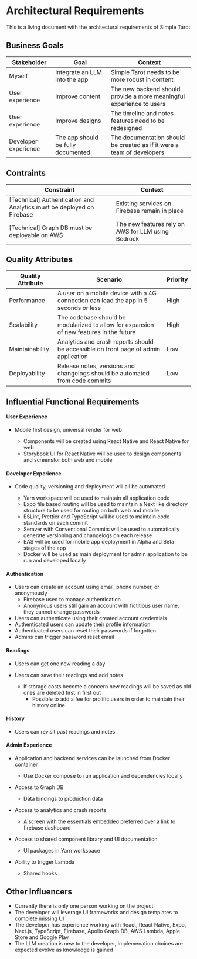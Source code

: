 # Architectural Requirements

This is a living document with the architectural requirements of Simple Tarot


## Business Goals

| Stakeholder                 | Goal                                                                                         | Context                                                                                              |
| --------------------------- | -------------------------------------------------------------------------------------------- | ---------------------------------------------------------------------------------------------------- |
| Myself                      | Integrate an LLM into the app                                        | Simple Tarot needs to be more robust in content |
| User experience             | Improve content                                                      | The new backend should provide a more meaningful experience to users |
| User experience             | Improve designs                                                      | The timeline and notes features need to be redesigned |
| Developer experience        | The app should be fully documented                                   | The documentation should be created as if it were a team of developers |

## Contraints

| Constraint                                                              | Context                                                                                                                              |
| ----------------------------------------------------------------------- | ------------------------------------------------------------------------------------------------------------------------------------ |
| [Technical] Authentication and Analytics must be deployed on Firebase   | Existing services on Firebase remain in place |
| [Technical] Graph DB must be deployable on AWS                          | The new features rely on AWS for LLM using Bedrock |

## Quality Attributes

| Quality Attribute | Scenario                                                                                                      | Priority |
| ----------------- | ------------------------------------------------------------------------------------------------------------- | -------- |
| Performance       | A user on a mobile device with a 4G connection can load the app in 5 seconds or less                         | High     |
| Scalability       | The codebase should be modularized to allow for expansion of new features in the future                      | High     |
| Maintainability   | Analytics and crash reports should be accessible on front page of admin application                           | Low      |
| Deployability     | Release notes, versions and changelogs should be automated from code commits                                  | Low      |

## Influential Functional Requirements

#### User Experience

- Mobile first design, universal render for web

    - Components will be created using React Native and React Native for web
    - Storybook UI for React Native will be used to design components and screensfor both web and mobile

#### Developer Experience

- Code quality, versioning and deployment will all be automated

    - Yarn workspace will be used to maintain all application code
    - Expo file based routing will be used to maintain a Next like directory structure to be used for routing on both web and mobile
    - ESLint, Prettier and TypeScript will be used to maintain code standards on each commit
    - Semver with Conventional Commits will be used to automatically generate versioning and changelogs on each release
    - EAS will be used for mobile app deployment in Alpha and Beta stages of the app
    - Docker will be used as main deployment for admin application to be run and developed locally

#### Authentication

- Users can create an account using email, phone number, or anonymously
    - Firebase used to manage authentication
    - Anonymous users still gain an account with fictitious user name, they cannot change passwords
- Users can authenticate using their created account credentials
- Authenticated users can update their profile information
- Authenticated users can reset their passwords if forgotten
- Admins can trigger password reset email 

#### Readings

- Users can get one new reading a day

- Users can save their readings and add notes
    - If storage costs become a concern new readings will be saved as old ones are deleted first in first out
        - Possible to add a fee for prolific users in order to maintain their history online

#### History

- Users can revisit past readings and notes

#### Admin Experience

- Application and backend services can be launched from Docker container
    - Use Docker compose to run application and dependencies locally

- Access to Graph DB
    - Data bindings to production data

- Access to analytics and crash reports
    - A screen with the essentials embedded preferred over a link to firebase dashboard

- Access to shared component library and UI documentation
    - UI packages in Yarn workspace

- Ability to trigger Lambda
    - Shared hooks


## Other Influencers

- Currently there is only one person working on the project
- The developer will leverage UI frameworks and design templates to complete missing UI 
- The developer has experience working with React, React Native, Expo, Next.js, TypeScript, Firebase, Apollo Graph DB, AWS Lambda, Apple Store and Google Play
- The LLM creation is new to the developer, implemenation choices are expected evolve as knowledge is gained
